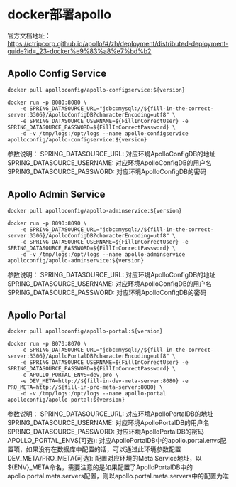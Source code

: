 # docker部署apollo

官方文档地址：<https://ctripcorp.github.io/apollo/#/zh/deployment/distributed-deployment-guide?id=_23-docker%e9%83%a8%e7%bd%b2>

## Apollo Config Service

```shell
docker pull apolloconfig/apollo-configservice:${version}
```

```shell
docker run -p 8080:8080 \
    -e SPRING_DATASOURCE_URL="jdbc:mysql://${fill-in-the-correct-server:3306}/ApolloConfigDB?characterEncoding=utf8" \
    -e SPRING_DATASOURCE_USERNAME=${FillInCorrectUser} -e SPRING_DATASOURCE_PASSWORD=${FillInCorrectPassword} \
    -d -v /tmp/logs:/opt/logs --name apollo-configservice apolloconfig/apollo-configservice:${version}
```

参数说明：
SPRING_DATASOURCE_URL: 对应环境ApolloConfigDB的地址
SPRING_DATASOURCE_USERNAME: 对应环境ApolloConfigDB的用户名
SPRING_DATASOURCE_PASSWORD: 对应环境ApolloConfigDB的密码

## Apollo Admin Service

```shell
docker pull apolloconfig/apollo-adminservice:${version}
```

```shell
docker run -p 8090:8090 \
    -e SPRING_DATASOURCE_URL="jdbc:mysql://${fill-in-the-correct-server:3306}/ApolloConfigDB?characterEncoding=utf8" \
    -e SPRING_DATASOURCE_USERNAME=${FillInCorrectUser} -e SPRING_DATASOURCE_PASSWORD=${FillInCorrectPassword} \
    -d -v /tmp/logs:/opt/logs --name apollo-adminservice apolloconfig/apollo-adminservice:${version}
```

参数说明：
SPRING_DATASOURCE_URL: 对应环境ApolloConfigDB的地址
SPRING_DATASOURCE_USERNAME: 对应环境ApolloConfigDB的用户名
SPRING_DATASOURCE_PASSWORD: 对应环境ApolloConfigDB的密码

## Apollo Portal

```shell
docker pull apolloconfig/apollo-portal:${version}
```

```shell
docker run -p 8070:8070 \
    -e SPRING_DATASOURCE_URL="jdbc:mysql://${fill-in-the-correct-server:3306}/ApolloPortalDB?characterEncoding=utf8" \
    -e SPRING_DATASOURCE_USERNAME=${FillInCorrectUser} -e SPRING_DATASOURCE_PASSWORD=${FillInCorrectPassword} \
    -e APOLLO_PORTAL_ENVS=dev,pro \
    -e DEV_META=http://${fill-in-dev-meta-server:8080} -e PRO_META=http://${fill-in-pro-meta-server:8080} \
    -d -v /tmp/logs:/opt/logs --name apollo-portal apolloconfig/apollo-portal:${version}
```

参数说明：
SPRING_DATASOURCE_URL: 对应环境ApolloPortalDB的地址
SPRING_DATASOURCE_USERNAME: 对应环境ApolloPortalDB的用户名
SPRING_DATASOURCE_PASSWORD: 对应环境ApolloPortalDB的密码
APOLLO_PORTAL_ENVS(可选): 对应ApolloPortalDB中的apollo.portal.envs配置项，如果没有在数据库中配置的话，可以通过此环境参数配置
DEV_META/PRO_META(可选): 配置对应环境的Meta Service地址，以${ENV}_META命名，需要注意的是如果配置了ApolloPortalDB中的apollo.portal.meta.servers配置，则以apollo.portal.meta.servers中的配置为准
